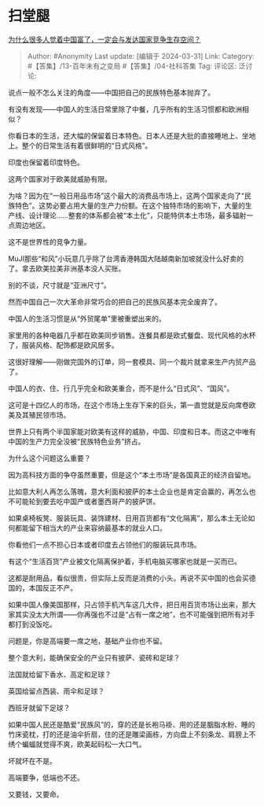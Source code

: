 # 扫堂腿
[为什么很多人觉着中国富了，一定会与发达国家竞争生存空间？](https://www.zhihu.com/question/400646249/answer/3448750009)

> Author: #Anonymity
> Last update: [编辑于 2024-03-31]
> Link:
> Category: #【答集】/13-百年未有之变局 #【答集】/04-社科答集 
> Tag: 
> 评论区:
> 泛讨论:

说点一般不怎么关注的角度——中国把自己的民族特色基本抛弃了。

有没有发现——中国人的生活日常里除了中餐，几乎所有的生活习惯都和欧洲相似？

你看日本的生活，还大幅的保留着日本特色。日本人还是大批的直接睡地上、坐地上。整个的日常生活有着很鲜明的“日式风格”。

印度也保留着印度特色。

这两个国家对于欧美就威胁有限。

为啥？因为在“一般日用品市场”这个最大的消费品市场上，这两个国家走向了“民族特色”。这势必要占用大量的生产力份额。在这个独特市场的影响下，大量的生产线、设计理论……整套的体系都会被“本土化”，只能特供本土市场，最多辐射一点周边地区。

这不是世界性的竞争力量。

MuJI那些“和风”小玩意几乎除了台湾香港韩国大陆越南新加坡就没什么好卖的了。拿去欧美拉美非洲基本没人买账。

别的不谈，尺寸就是“亚洲尺寸”。

然而中国自己一次大革命非常巧合的把自己的民族风基本完全废弃了。

中国人的生活习惯是从“外贸尾单”里被重塑出来的。

家里用的各种电器几乎都在欧美同步销售。连餐具都是欧式餐盘、现代风格的水杯了，服装风格、配饰都是欧风居多。

这很好理解——刚做完国外的订单，同一套模具、同一个裁片就拿来生产内贸产品了。

中国人的衣、住、行几乎完全和欧美重合，而不是什么“日式风”、“国风”。

这可是十四亿人的市场，在这个市场上生存下来的巨头，第一直觉就是反向席卷欧美及其殖民领市场。

世界上只有两个半国家能对欧美有这样的威胁，中国、印度和日本。而这之中唯有中国的生产力完全没被“民族特色业务”挤占。

为什么这个问题这么重要？

因为高科技方面的争夺虽然重要，但是这个“本土市场”是各国真正的经济自留地。

比如意大利人再怎么落魄，意大利面和披萨的本土企业也是肯定会赢的，再怎么也不可能轮到要去吃中国产或者墨西哥产的披萨饼。

如果桌椅板凳、服装玩具、装饰建材、日用百货都有“文化隔离”，那么本土无论如何都能留下相当大的产业来容纳最基本的就业人口。

你看他们一点不担心日本或者印度去占领他们的服装玩具市场。

有这个“生活百货”产业被文化隔离保护着，手机电脑买哪家也就是一买而已。

这都是耐用品，看似很贵，但实际上反而是消费的小头。再说不买中国的也会买德国的，本国反正不产。

如果中国人像美国那样，只占领手机汽车这几大件，把日用百货市场让出来，那大家其实没太大所谓——你再强也不过是“占有一席之地”，也不可能强到把所有对手都打到没饭吃。

问题是，你是高端要一席之地，基础产业你也不留。

整个意大利，能确保安全的产业只有披萨、瓷砖和足球？

法国就给留下香水、高定和足球？

英国给留点西装、雨伞和足球？

西班牙就留下足球？

如果中国人民还是酷爱“民族风”的，穿的还是长袍马褂、用的还是胭脂水粉、睡的竹床瓷枕，打的还是油伞折扇，住的还是雕梁画栋，方向盘上不刻条龙、肩膀上不绣个蝙蝠就觉得不爽，欧美起码松一大口气。

坏就坏在不是。

高端要争，低端也不还。

又要钱，又要命。